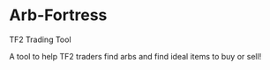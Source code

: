 # Arb-Fortress
TF2 Trading Tool

A tool to help TF2 traders find arbs and find ideal items to buy or sell!
